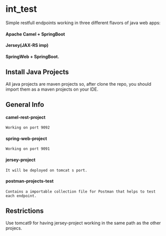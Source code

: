 # int_test
Simple restfull endpoints working in three different flavors of java web apps:
  #### Apache Camel + SpringBoot
  #### Jersey(JAX-RS imp)
  #### SpringWeb + SpringBoot.
  
## Install Java Projects
  All java projects are maven projects so, after clone the repo, you should import them as a maven projects on your IDE.

## General Info
 #### camel-rest-project
    Working on port 9092
 #### spring-web-project
    Working on port 9091
 #### jersey-project
    It will be deployed on tomcat s port.
 #### postman-projects-test
    Contains a importable collection file for Postman that helps to test each endpoint.

## Restrictions
  Use tomcat9 for having jersey-project working in the same path as the other projecs.
